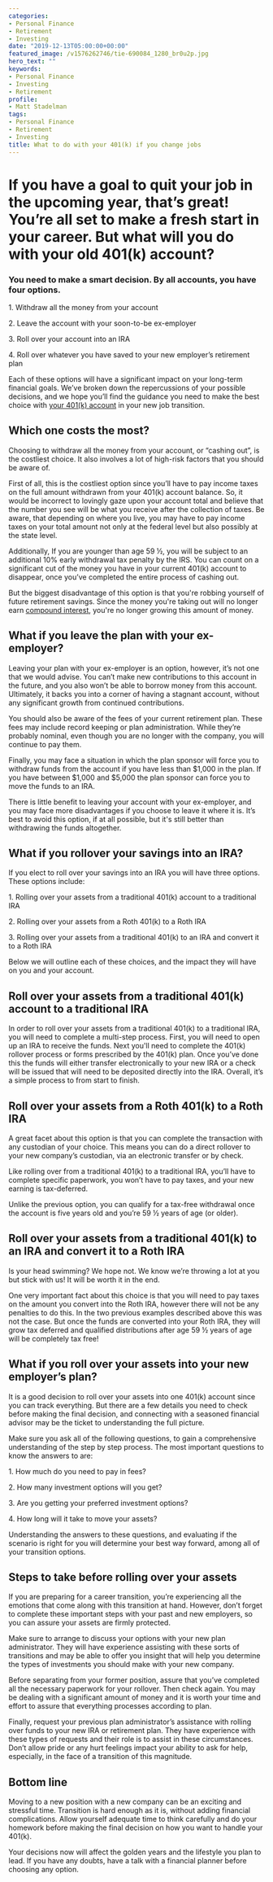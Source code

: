 ```yaml
---
categories:
- Personal Finance
- Retirement
- Investing
date: "2019-12-13T05:00:00+00:00"
featured_image: /v1576262746/tie-690084_1280_br0u2p.jpg
hero_text: ""
keywords:
- Personal Finance
- Investing
- Retirement
profile:
- Matt Stadelman
tags:
- Personal Finance
- Retirement
- Investing
title: What to do with your 401(k) if you change jobs
---
```

# If you have a goal to quit your job in the upcoming year, that’s great! You’re all set to make a fresh start in your career. But what will you do with your old 401(k) account?

### You need to make a smart decision. By all accounts, you have four options.

1\. Withdraw all the money from your account

2\. Leave the account with your soon-to-be ex-employer

3\. Roll over your account into an IRA

4\. Roll over whatever you have saved to your new employer’s retirement plan

Each of these options will have a significant impact on your long-term financial goals. We’ve broken down the repercussions of your possible decisions, and we hope you’ll find the guidance you need to make the best choice with [your 401(k) account](https://navalign.com/updates/401k-the-retirement-marathon/) in your new job transition.

## Which one costs the most?

Choosing to withdraw all the money from your account, or “cashing out”, is the costliest choice. It also involves a lot of high-risk factors that you should be aware of.

First of all, this is the costliest option since you’ll have to pay income taxes on the full amount withdrawn from your 401(k) account balance. So, it would be incorrect to lovingly gaze upon your account total and believe that the number you see will be what you receive after the collection of taxes. Be aware, that depending on where you live, you may have to pay income taxes on your total amount not only at the federal level but also possibly at the state level.

Additionally, If you are younger than age 59 ½, you will be subject to an additional 10% early withdrawal tax penalty by the IRS. You can count on a significant cut of the money you have in your current 401(k) account to disappear, once you’ve completed the entire process of cashing out.

But the biggest disadvantage of this option is that you're robbing yourself of future retirement savings. Since the money you're taking out will no longer earn [compound interest](https://www.investor.gov/additional-resources/free-financial-planning-tools/compound-interest-calculator), you're no longer growing this amount of money.

## What if you leave the plan with your ex-employer?

Leaving your plan with your ex-employer is an option, however, it’s not one that we would advise. You can’t make new contributions to this account in the future, and you also won’t be able to borrow money from this account. Ultimately, it backs you into a corner of having a stagnant account, without any significant growth from continued contributions.

You should also be aware of the fees of your current retirement plan. These fees may include record keeping or plan administration. While they’re probably nominal, even though you are no longer with the company, you will continue to pay them.

Finally, you may face a situation in which the plan sponsor will force you to withdraw funds from the account if you have less than $1,000 in the plan. If you have between $1,000 and $5,000 the plan sponsor can force you to move the funds to an IRA.

There is little benefit to leaving your account with your ex-employer, and you may face more disadvantages if you choose to leave it where it is. It’s best to avoid this option, if at all possible, but it's still better than withdrawing the funds altogether.

## What if you rollover your savings into an IRA?

If you elect to roll over your savings into an IRA you will have three options. These options include:

1\.	Rolling over your assets from a traditional 401(k) account to a traditional IRA

2\.	Rolling over your assets from a Roth 401(k) to a Roth IRA

3\.	Rolling over your assets from a traditional 401(k) to an IRA and convert it to a Roth IRA

Below we will outline each of these choices, and the impact they will have on you and your account.

## Roll over your assets from a traditional 401(k) account to a traditional IRA

In order to roll over your assets from a traditional 401(k) to a traditional IRA, you will need to complete a multi-step process. First, you will need to open up an IRA to receive the funds. Next you'll need to complete the 401(k) rollover process or forms prescribed by the 401(k) plan. Once you’ve done this the funds will either transfer electronically to your new IRA or a check will be issued that will need to be deposited directly into the IRA. Overall, it’s a simple process to from start to finish.

## Roll over your assets from a Roth 401(k) to a Roth IRA

A great facet about this option is that you can complete the transaction with any custodian of your choice. This means you can do a direct rollover to your new company’s custodian, via an electronic transfer or by check.

Like rolling over from a traditional 401(k) to a traditional IRA, you’ll have to complete specific paperwork, you won’t have to pay taxes, and your new earning is tax-deferred.

Unlike the previous option, you can qualify for a tax-free withdrawal once the account is five years old and you’re 59 ½ years of age (or older).

## Roll over your assets from a traditional 401(k) to an IRA and convert it to a Roth IRA

Is your head swimming? We hope not. We know we’re throwing a lot at you but stick with us! It will be worth it in the end.

One very important fact about this choice is that you will need to pay taxes on the amount you convert into the Roth IRA, however there will not be any penalties to do this. In the two previous examples described above this was not the case. But once the funds are converted into your Roth IRA, they will grow tax deferred and qualified distributions after age 59 ½ years of age will be completely tax free!

## What if you roll over your assets into your new employer’s plan?

It is a good decision to roll over your assets into one 401(k) account since you can track everything. But there are a few details you need to check before making the final decision, and connecting with a seasoned financial advisor may be the ticket to understanding the full picture.

Make sure you ask all of the following questions, to gain a comprehensive understanding of the step by step process. The most important questions to know the answers to are:

1\.	How much do you need to pay in fees?

2\.	How many investment options will you get?

3\.	Are you getting your preferred investment options?

4\.	How long will it take to move your assets?

Understanding the answers to these questions, and evaluating if the scenario is right for you will determine your best way forward, among all of your transition options.

## Steps to take before rolling over your assets

If you are preparing for a career transition, you’re experiencing all the emotions that come along with this transition at hand. However, don’t forget to complete these important steps with your past and new employers, so you can assure your assets are firmly protected.

Make sure to arrange to discuss your options with your new plan administrator. They will have experience assisting with these sorts of transitions and may be able to offer you insight that will help you determine the types of investments you should make with your new company.

Before separating from your former position, assure that you’ve completed all the necessary paperwork for your rollover. Then check again. You may be dealing with a significant amount of money and it is worth your time and effort to assure that everything processes according to plan.

Finally, request your previous plan administrator’s assistance with rolling over funds to your new IRA or retirement plan. They have experience with these types of requests and their role is to assist in these circumstances. Don’t allow pride or any hurt feelings impact your ability to ask for help, especially, in the face of a transition of this magnitude.

## Bottom line

Moving to a new position with a new company can be an exciting and stressful time. Transition is hard enough as it is, without adding financial complications. Allow yourself adequate time to think carefully and do your homework before making the final decision on how you want to handle your 401(k).

Your decisions now will affect the golden years and the lifestyle you plan to lead. If you have any doubts, have a talk with a financial planner before choosing any option.